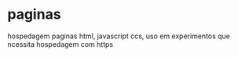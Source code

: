 # paginas
hospedagem paginas html, javascript ccs, uso em experimentos que ncessita hospedagem com https
